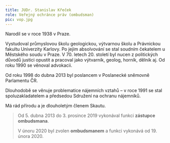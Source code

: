 ```yaml
---
title: JUDr. Stanislav Křeček
role: Veřejný ochránce práv (ombudsman)
pic: vop.jpg
---
```

Narodil se v roce 1938 v Praze. 

Vystudoval průmyslovou školu geologickou, výtvarnou školu a Právnickou fakultu Univerzity Karlovy. Po jejím absolvování se stal soudním čekatelem u Městského soudu v Praze. V 70. letech 20. století byl nucen z politických důvodů justici opustit a pracoval jako výtvarník, geolog, horník, dělník aj. Od roku 1990 se věnoval advokacii.

Od roku 1998 do dubna 2013 byl poslancem v Poslanecké sněmovně Parlamentu ČR. 

Dlouhodobě se věnuje problematice nájemních vztahů – v roce 1991 se stal spoluzakladatelem a předsedou Sdružení na ochranu nájemníků.

Má rád přírodu a je dlouholetým členem Skautu.

> Od 5. dubna 2013 do 3. prosince 2019 vykonával funkci **zástupce ombudsmana**.
>
> V únoru 2020 byl zvolen **ombudsmanem** a funkci vykonává od 19. února 2020.